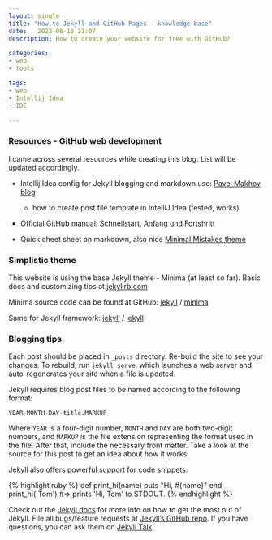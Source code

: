 ```yaml
---
layout: single
title: "How to Jekyll and GitHub Pages - knowledge base"
date:   2022-06-16 21:07
description: How to create your website for free with GitHub?

categories:
- web
- tools

tags:
- web
- Intellij Idea
- IDE

---
```


### Resources - GitHub web development

I came across several resources while creating this blog.
List will be updated accordingly.

- Intellij Idea config for Jekyll blogging and markdown use:
[Pavel Makhov blog](https://pavelmakhov.com/2017/11/idea-for-jekyll-blogging/)
  - how to create post file template in IntelliJ Idea (tested, works)

- Official GitHub manual:
 [Schnellstart, Anfang und Fortshritt](https://docs.github.com/en/pages/quickstart)

- Quick cheet sheet on markdown, also nice [Minimal Mistakes theme](https://thinkreen.github.io/markdown/markdown-cheatsheets/)

### Simplistic theme

This website is using the base Jekyll theme - Minima (at least so far). 
Basic docs and customizing tips at [jekyllrb.com](https://jekyllrb.com/)

Minima source code can be found at GitHub:
[jekyll][jekyll-organization] /
[minima](https://github.com/jekyll/minima)

Same for Jekyll framework:
[jekyll][jekyll-organization] /
[jekyll](https://github.com/jekyll/jekyll)


[jekyll-organization]: https://github.com/jekyll

### Blogging tips

Each post should be placed in `_posts` directory. Re-build the site to see your changes. 
To rebuild, run `jekyll serve`, which launches a web server and auto-regenerates your site when a file is updated.

Jekyll requires blog post files to be named according to the following format:

`YEAR-MONTH-DAY-title.MARKUP`

Where `YEAR` is a four-digit number, `MONTH` and `DAY` are both two-digit numbers, and `MARKUP` is the file extension representing the format used in the file. After that, include the necessary front matter. Take a look at the source for this post to get an idea about how it works.

Jekyll also offers powerful support for code snippets:

{% highlight ruby %}
def print_hi(name)
puts "Hi, #{name}"
end
print_hi('Tom')
#=> prints 'Hi, Tom' to STDOUT.
{% endhighlight %}

Check out the [Jekyll docs][jekyll-docs] for more info on how to get the most out of Jekyll. File all bugs/feature requests at [Jekyll’s GitHub repo][jekyll-gh]. If you have questions, you can ask them on [Jekyll Talk][jekyll-talk].

[jekyll-docs]: https://jekyllrb.com/docs/home
[jekyll-gh]:   https://github.com/jekyll/jekyll
[jekyll-talk]: https://talk.jekyllrb.com/